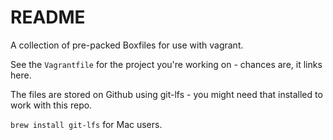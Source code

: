# README #

A collection of pre-packed Boxfiles for use with vagrant.

See the `Vagrantfile` for the project you're working on - chances are, it links here.


The files are stored on Github using git-lfs - you might need that
installed to work with this repo.

`brew install git-lfs` for Mac users.
